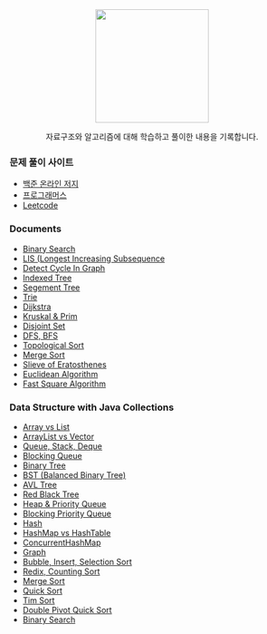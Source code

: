 <div align="center">
<img src="https://images.squarespace-cdn.com/content/v1/524904a7e4b05a24380f0661/1576851679122-30CFSPJM106ZESYAU2H4/ke17ZwdGBToddI8pDm48kJ--iCtORadU9RAHYhNh4KZZw-zPPgdn4jUwVcJE1ZvWQUxwkmyExglNqGp0IvTJZamWLI2zvYWH8K3-s_4yszcp2ryTI0HqTOaaUohrI8PI3VHQmUjU6jJ32NxwL0gQlbe_axPuCEbXXxVGCR2uZvk/Algorithm+logo+white-09.png" height="200px">
<p> 자료구조와 알고리즘에 대해 학습하고 풀이한 내용을 기록합니다.</p>
</div>


### 문제 풀이 사이트

* [백준 온라인 저지](https://www.acmicpc.net/)
* [프로그래머스](https://programmers.co.kr/)
* [Leetcode](https://leetcode.com/)


### Documents
* [Binary Search]()
* [LIS (Longest Increasing Subsequence]()
* [Detect Cycle In Graph]()
* [Indexed Tree]()
* [Segement Tree]()
* [Trie]()
* [Dijkstra]()
* [Kruskal & Prim]()
* [Disjoint Set]()
* [DFS, BFS]()
* [Topological Sort]()
* [Merge Sort]()
* [Slieve of Eratosthenes]()
* [Euclidean Algorithm]()
* [Fast Square Algorithm]()

### Data Structure with Java Collections
* [Array vs List]()
* [ArrayList vs Vector]()
* [Queue, Stack, Deque]()
* [Blocking Queue]()
* [Binary Tree]()
* [BST (Balanced Binary Tree)]()
* [AVL Tree]()
* [Red Black Tree]()
* [Heap & Priority Queue]()
* [Blocking Priority Queue]()
* [Hash]()
* [HashMap vs HashTable]()
* [ConcurrentHashMap]()
* [Graph]()
* [Bubble, Insert, Selection Sort]()
* [Redix, Counting Sort]()
* [Merge Sort]()
* [Quick Sort]()
* [Tim Sort]()
* [Double Pivot Quick Sort]()
* [Binary Search]()
